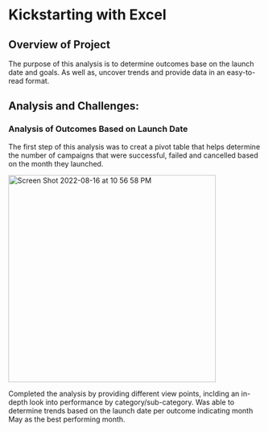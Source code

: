 # Kickstarting with Excel
## Overview of Project
The purpose of this analysis is to determine outcomes base on the launch date and goals. As well as, uncover trends and provide data in an easy-to-read format.
## Analysis and Challenges:
### Analysis of Outcomes Based on Launch Date
The first step of this analysis was to creat a pivot table that helps determine the number of campaigns that were successful, failed and cancelled based on the month they launched. 

<img width="412" alt="Screen Shot 2022-08-16 at 10 56 58 PM" src="https://user-images.githubusercontent.com/110862261/185031748-ea20a16d-8a52-4af3-b7ad-d06e82f89571.png">


Completed the analysis by providing different view points, inclding an in-depth look into performance by category/sub-category.
Was able to determine trends based on the launch date per outcome indicating month May as the best performing month.
